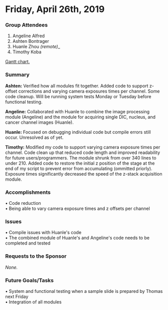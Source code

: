 # Friday, April 26th, 2019

### Group Attendees
1. Angeline Alfred
2. Ashten Bontrager
3. Huanle Zhou _(remote)__
4. Timothy Koba


[Gantt chart.](https://prod.teamgantt.com/gantt/schedule/?ids=1432769&public_keys=M1SEDd8Q6NcE&zoom=d100&font_size=12&estimated_hours=0&assigned_resources=1&percent_complete=1&documents=0&comments=1&col_width=355&hide_header_tabs=0&menu_view=1&resource_filter=1&name_in_bar=0&name_next_to_bar=1&resource_names=1#user=&company=&custom=&date_filter=&hide_completed=false&color_filter=&ids=1432769)
### Summary 
__Ashten:__ Verified how all modules fit together. Added code to support z-offset corrections and varying camera exposures times per channel. Some code cleanup. Will be running system tests Monday or Tuesday before functional testing.

__Angeline:__ Collaborated with Huanle to combine the image processing module (Angeline) and the module for acquiring single DIC, nucleus, and cancer channel images (Huanle).

__Huanle:__ Focused on debugging individual code but compile errors still occur. Unresolved as of yet.

__Timothy:__ Modified my code to support varying camera exposure times per channel. Code clean up that reduced code length and improved readability for future users/programmers. The module shrunk from over 340 lines to under 210. Added code to restore the initial z
position of the stage at the end of my script to prevent error from accumulating (ommitted priorly). Exposure times significantly decreased the speed of the z-stack acquisition module. 

### Accomplishments
•	Code reduction \
•	Being able to vary camera exposure times and z offsets per channel

### Issues
•	Compile issues with Huanle's code \
• The combined module of Huanle's and Angeline's code needs to be completed and tested

### Requests to the Sponsor
_None._

### Future Goals/Tasks
•	System and functional testing when a sample slide is prepared by Thomas next Friday \
•	Integration of all modules
